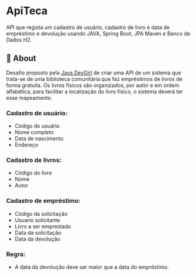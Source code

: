 # ApiTeca
API que regista um cadastro de usuário, cadastro de livro e data de empréstimo e devolução usando JAVA, Spring Boot, JPA Maven e Banco de Dados H2.

## :memo: About
Desafio proposto pela [Java DevGirl](https://www.instagram.com/devsjavagirl/?hl=pt-br) de criar uma API de um sistema que trata-se de uma biblioteca comunitária que faz empréstimos de livros de forma gratuita. Os livros físicos são organizados, por autor e em ordem alfabética, para facilitar a localização do livro físico, o sistema deverá ter esse mapeamento.

### Cadastro de usuário: 
- Código do usuário 
- Nome completo
- Data de nascimento
- Endereço 

### Cadastro de livros: 
- Código do livro
- Nome
- Autor

### Cadastro de empréstimo:
- Código da solicitação
- Usuario solicitante
- Livro a ser emprestado
- Data da solicitação
- Data da devolução 

### Regra: 
- A data da devolução deve ser maior que a data do empréstimo.

